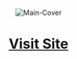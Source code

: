 <div align="center">
  <br />
 <img src="https://github.com/user-attachments/assets/44d1e593-fbf4-4035-93ae-4f6fb3aea978" alt="Main-Cover" border="0">
  <br />


# <a href="https://arpit73881.github.io/Frontend-Practice-Projects/06-Popup-V1/index.html" target="_blank">Visit Site</a>

</div>

